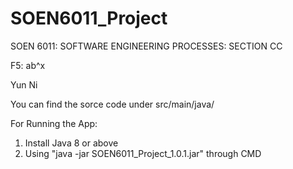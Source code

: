 # SOEN6011_Project
SOEN 6011: SOFTWARE ENGINEERING PROCESSES: SECTION CC

F5: ab^x

Yun Ni

You can find the sorce code under src/main/java/

For Running the App:
1. Install Java 8 or above
2. Using "java -jar SOEN6011_Project_1.0.1.jar" through CMD
